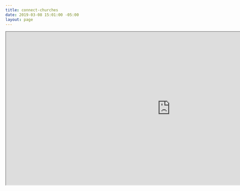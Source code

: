 ```yaml
---
title: connect-churches
date: 2019-03-08 15:01:00 -05:00
layout: page
---
```


<iframe class="responsive-iframe" src="https://www.google.com/maps/d/embed?mid=1DUyJ4d1oK7HmCwwVaaeaf_TZBEZK4tbm" width="1024" height="480"></iframe>
